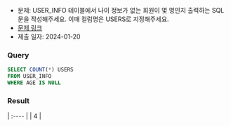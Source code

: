 - 문제: USER_INFO 테이블에서 나이 정보가 없는 회원이 몇 명인지 출력하는 SQL문을 작성해주세요. 이때 컬럼명은 USERS로 지정해주세요.
- [문제 링크](https://school.programmers.co.kr/learn/courses/30/lessons/131528)
- 제출 일자: 2024-01-20

### Query

```sql
SELECT COUNT(*) USERS
FROM USER_INFO
WHERE AGE IS NULL
```

### Result

| :---- |
| 4     |
